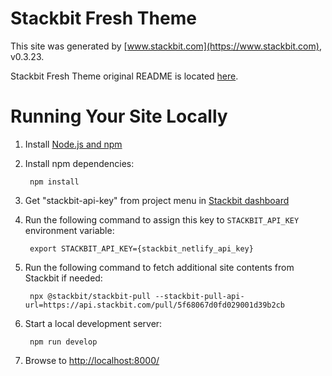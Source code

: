 # Stackbit Fresh Theme

This site was generated by [www.stackbit.com](https://www.stackbit.com), v0.3.23.

Stackbit Fresh Theme original README is located [here](./README.theme.md).

# Running Your Site Locally

1. Install [Node.js and npm](https://nodejs.org/en/)

1. Install npm dependencies:

        npm install

1. Get "stackbit-api-key" from project menu in [Stackbit dashboard](https://app.stackbit.com/dashboard)

1. Run the following command to assign this key to `STACKBIT_API_KEY` environment variable:

        export STACKBIT_API_KEY={stackbit_netlify_api_key}

1. Run the following command to fetch additional site contents from Stackbit if needed:

        npx @stackbit/stackbit-pull --stackbit-pull-api-url=https://api.stackbit.com/pull/5f68067d0fd029001d39b2cb

1. Start a local development server:

        npm run develop

1. Browse to [http://localhost:8000/](http://localhost:8000/)
